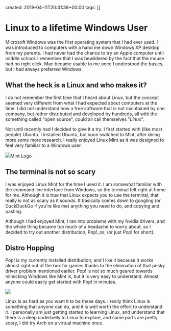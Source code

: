created: 2019-04-11T20:41:38+00:00
tags: []

# Linux to a lifetime Windows User


Microsoft Windows was the first operating system that I had ever used. I was introduced to computers with a hand me down Windows XP desktop from my parents. I had never had the chance to try an Apple computer until middle school. I remember that I was bewildered by the fact that the mouse had no right click. Mac became usable to me once I understood the basics, but I had always preferred Windows.

## What the heck is a Linux and who makes it?

I do not remember the first time that I heard about Linux, but the concept seemed very different from what I had expected about computers at the time. I did not understand how a free software that is not maintained by one company, but rather distributed and developed by hundreds, all with the something called "open source", could all call themselves "*Linux*".

Not until recently had I decided to give it a try. I first started with (like most people) Ubuntu. I installed Ubuntu, but soon switched to Mint, after doing more some more research. I really enjoyed Linux Mint as it was designed to feel very familiar to a Windows user.

![](https://tylertroutblog.com/wp-content/uploads/2019/04/Logo_Linux_Mint.png)Mint Logo

## The terminal is not so scary

I was enjoyed Linux Mint for the time I used it. I am somewhat familiar with the command line interface from Windows, so the terminal felt right at home for me. Although it is true that Linux expects you to use the terminal, that really is not as scary as it sounds. It basically comes down to googling (or DuckDuckGo if you're like me) anything you need to do, and copying and pasting.

Although I had enjoyed Mint, I ran into problems with my Nvidia drivers, and the whole thing became too much of a headache to worry about, so I decided to try out another distribution, Pop!\_os, (or just Pop! for short).

## Distro Hopping

Pop! is my currently installed distribution, and I like it because it works almost right out of the box for games thanks to the elimination of that pesky driver problem mentioned earlier. Pop! is not so much geared towards mimicking Windows like Mint is, but it is very easy to understand. Almost anyone could easily get started with Pop! in minutes.

![](https://tylertroutblog.com/wp-content/uploads/2019/04/pop.png)

Linux is as hard as you want it to be these days. I really think Linux is something that anyone can do, and it is well worth the effort to understand it. I personally am just getting started to learning Linux, and understand that there is a deep underbelly to Linux to explore, and some parts are pretty scary, I did try Arch on a virtual machine once.

